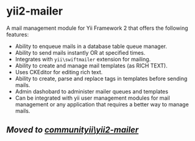 # yii2-mailer

A mail management module for Yii Framework 2 that offers the following features:

- Ability to enqueue mails in a database table queue manager.
- Ability to send mails instantly OR at specified times.
- Integrates with `yii\swiftmailer` extension for mailing.
- Ability to create and manage mail templates (as RICH TEXT).
- Uses CKEditor for editing rich text.
- Ability to create, parse and replace tags in templates before sending mails.
- Admin dashobard to administer mailer queues and templates
- Can be integrated with yii user management modules for mail management or any application that requires a better way to manage mails.


## _Moved to [communityii\yii2-mailer](https://github.com/communityii/yii2-mailer)_
